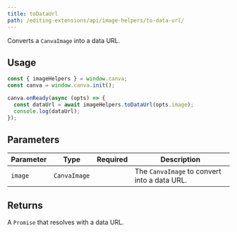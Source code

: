 ```yaml
---
title: toDataUrl
path: /editing-extensions/api/image-helpers/to-data-url/
---
```


Converts a `CanvaImage` into a data URL.

## Usage

```javascript
const { imageHelpers } = window.canva;
const canva = window.canva.init();

canva.onReady(async (opts) => {
  const dataUrl = await imageHelpers.toDataUrl(opts.image);
  console.log(dataUrl);
});
```

## Parameters

| Parameter | Type         | Required | Description                                  |
| --------- | ------------ | :------: | -------------------------------------------- |
| `image`   | `CanvaImage` | <Tick /> | The `CanvaImage` to convert into a data URL. |

## Returns

A `Promise` that resolves with a data URL.
